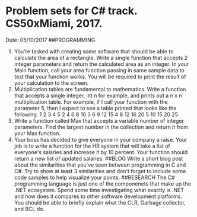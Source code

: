# Problem sets for C# track. CS50xMiami, 2017.

Dute: 05/10/2017
##PROGRAMMING
1. You're tasked with creating some software that should be able to calculate the area of a rectangle. Write a single function that accepts 2 integer parameters and return the calculated area as an integer. In your Main function, call your area function passing in same sample data to test that your function works. You will be required to print the result of your calculation to the screen.
2. Multiplication tables are fundamental to mathematics. Write a function that accepts a single integer, int n for example, and prints out a n x n multiplication table. For example, if I call your function with the parameter 5, then I expect to see a table printed that looks like the following.
1 2 3 4 5
2 4 6 8 10
3 6 9 12 15
4 8 12 16 20
5 10 15 20 25
3. Write a function called Max that accepts a variable number of integer parameters. Find the largest number in the collection and return it from your Max function.
4. Your boss has decided to give everyone in your company a raise. Your job is to write a function for the HR system that will take a list of everyone's salaries and increase it by 10 percent. Your function should return a new list of updated salaries.
##BLOG
Write a short blog post about the similarities that you've seen between programming in C and C#. Try to show at least 3 similarities and don't forget to include some code samples to help visualize your points.
##RESEARCH
The C# programming language is just one of the componenets that make up the .NET ecosystem. Spend some time investigating what exactly is .NET and how does it compares to other software development platforms. You should be able to briefly explain what the CLR, Garbage collector, and BCL do.
